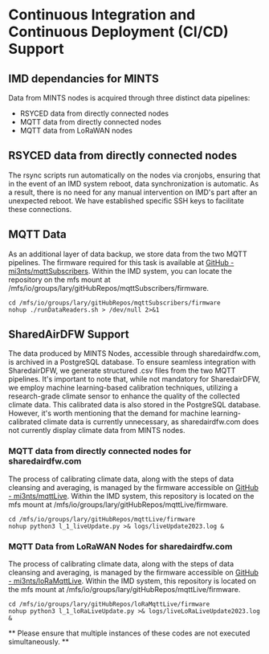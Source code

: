 

# Continuous Integration and Continuous Deployment (CI/CD) Support


## IMD dependancies for MINTS 
Data from MINTS nodes is acquired through three distinct data pipelines: 
- RSYCED data from directly connected nodes
- MQTT data from directly connected nodes
- MQTT data from LoRaWAN nodes



## RSYCED data from directly connected nodes
The rsync scripts run automatically on the nodes via cronjobs, ensuring that in the event of an IMD system reboot, data synchronization is automatic. As a result, there is no need for any manual intervention on IMD's part after an unexpected reboot. We have established specific SSH keys to facilitate these connections.


## MQTT Data 

As an additional layer of data backup, we store data from the two MQTT pipelines. The firmware required for this task is available at [GitHub - mi3nts/mqttSubscribers](https://github.com/mi3nts/Subscribers). Within the IMD system, you can locate the repository on the mfs mount at /mfs/io/groups/lary/gitHubRepos/mqttSubscribers/firmware.

```
cd /mfs/io/groups/lary/gitHubRepos/mqttSubscribers/firmware
nohup ./runDataReaders.sh > /dev/null 2>&1
```

## SharedAirDFW Support 
The data produced by MINTS Nodes, accessible through sharedairdfw.com, is archived in a PostgreSQL database. To ensure seamless integration with SharedairDFW, we generate structured .csv files from the two MQTT pipelines. It's important to note that, while not mandatory for SharedairDFW, we employ machine learning-based calibration techniques, utilizing a research-grade climate sensor to enhance the quality of the collected climate data. This calibrated data is also stored in the PostgreSQL database. However, it's worth mentioning that the demand for machine learning-calibrated climate data is currently unnecessary, as sharedairdfw.com does not currently display climate data from MINTS nodes.

### MQTT data from directly connected nodes for sharedairdfw.com
The process of calibrating climate data, along with the steps of data cleansing and averaging, is managed by the firmware accessible on [GitHub - mi3nts/mqttLive](https://github.com/mi3nts/mqttLive). Within the IMD system, this repository is located on the mfs mount at /mfs/io/groups/lary/gitHubRepos/mqttLive/firmware.
```
cd /mfs/io/groups/lary/gitHubRepos/mqttLive/firmware
nohup python3 l_1_liveUpdate.py >& logs/liveUpdate2023.log &
```

### MQTT Data from LoRaWAN Nodes for sharedairdfw.com
The process of calibrating climate data, along with the steps of data cleansing and averaging, is managed by the firmware accessible on [GitHub - mi3nts/loRaMqttLive](https://github.com/mi3nts/loRaMqttLive). Within the IMD system, this repository is located on the mfs mount at /mfs/io/groups/lary/gitHubRepos/mqttLive/firmware.
```
cd /mfs/io/groups/lary/gitHubRepos/loRaMqttLive/firmware
nohup python3 l_1_loRaLiveUpdate.py >& logs/liveLoRaLiveUpdate2023.log &
```
** Please ensure that multiple instances of these codes are not executed simultaneously. **




